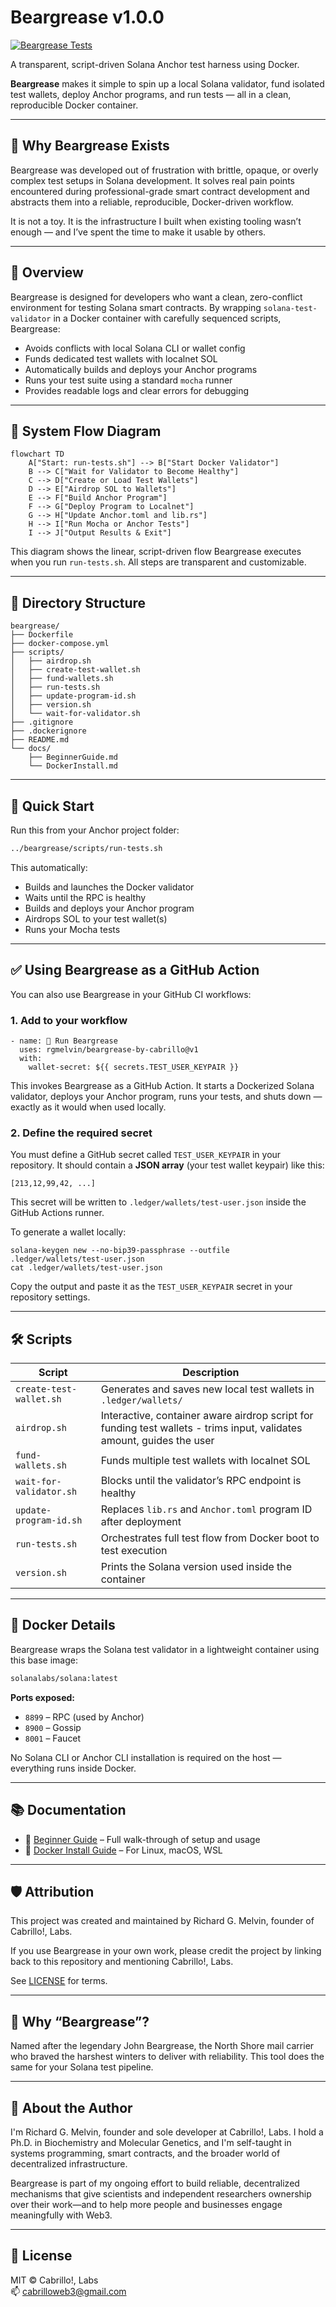 # Beargrease v1.0.0

[![Beargrease Tests](https://github.com/rgmelvin/beargrease-by-cabrillo/workflows/ci.yml/badge.svg)](https://github.com/rgmelvin/beargrease-by-cabrillo/actions/workflows/ci.yml)

A transparent, script-driven Solana Anchor test harness using Docker.

**Beargrease** makes it simple to spin up a local Solana validator, fund isolated test wallets, deploy Anchor programs, and run tests — all in a clean, reproducible Docker container.

---

## 🧠 Why Beargrease Exists

Beargrease was developed out of frustration with brittle, opaque, or overly complex test setups in Solana development. It solves real pain points encountered during professional-grade smart contract development and abstracts them into a reliable, reproducible, Docker-driven workflow.

It is not a toy. It is the infrastructure I built when existing tooling wasn’t enough — and I’ve spent the time to make it usable by others.

---

## 🧭 Overview

Beargrease is designed for developers who want a clean, zero-conflict environment for testing Solana smart contracts. By wrapping `solana-test-validator` in a Docker container with carefully sequenced scripts, Beargrease:

- Avoids conflicts with local Solana CLI or wallet config
- Funds dedicated test wallets with localnet SOL
- Automatically builds and deploys your Anchor programs
- Runs your test suite using a standard `mocha` runner
- Provides readable logs and clear errors for debugging

---

## 🧩 System Flow Diagram

```mermaid
flowchart TD
    A["Start: run-tests.sh"] --> B["Start Docker Validator"]
    B --> C["Wait for Validator to Become Healthy"]
    C --> D["Create or Load Test Wallets"]
    D --> E["Airdrop SOL to Wallets"]
    E --> F["Build Anchor Program"]
    F --> G["Deploy Program to Localnet"]
    G --> H["Update Anchor.toml and lib.rs"]
    H --> I["Run Mocha or Anchor Tests"]
    I --> J["Output Results & Exit"]
```

This diagram shows the linear, script-driven flow Beargrease executes when you run `run-tests.sh`. All steps are transparent and customizable.

---

## 📁 Directory Structure

```
beargrease/
├── Dockerfile
├── docker-compose.yml
├── scripts/
│   ├── airdrop.sh
│   ├── create-test-wallet.sh
│   ├── fund-wallets.sh
│   ├── run-tests.sh
│   ├── update-program-id.sh
│   ├── version.sh
│   └── wait-for-validator.sh
├── .gitignore
├── .dockerignore
├── README.md
└── docs/
    ├── BeginnerGuide.md
    └── DockerInstall.md
```

---

## 🚀 Quick Start

Run this from your Anchor project folder:

```bash
../beargrease/scripts/run-tests.sh
```

This automatically:
- Builds and launches the Docker validator
- Waits until the RPC is healthy
- Builds and deploys your Anchor program
- Airdrops SOL to your test wallet(s)
- Runs your Mocha tests

---

## ✅ Using Beargrease as a GitHub Action

You can also use Beargrease in your GitHub CI workflows:

### 1. **Add to your workflow**

```
- name: 🐻 Run Beargrease
  uses: rgmelvin/beargrease-by-cabrillo@v1
  with:
    wallet-secret: ${{ secrets.TEST_USER_KEYPAIR }}
```

This invokes Beargrease as a GitHub Action. It starts a Dockerized Solana validator, deploys your Anchor program, runs your tests, and shuts down — exactly as it would when used locally.

### 2. **Define the required secret**

You must define a GitHub secret called `TEST_USER_KEYPAIR` in your repository.
 It should contain a **JSON array** (your test wallet keypair) like this:

```
[213,12,99,42, ...]
```

This secret will be written to `.ledger/wallets/test-user.json` inside the GitHub Actions runner.

To generate a wallet locally:

```
solana-keygen new --no-bip39-passphrase --outfile .ledger/wallets/test-user.json
cat .ledger/wallets/test-user.json
```

Copy the output and paste it as the `TEST_USER_KEYPAIR` secret in your repository settings.

---

## 🛠️ Scripts

| Script                  | Description |
|------------------------|-------------|
| `create-test-wallet.sh`| Generates and saves new local test wallets in `.ledger/wallets/` |
| `airdrop.sh`           | Interactive, container aware airdrop script for funding test wallets - trims input, validates amount, guides the user |
| `fund-wallets.sh`      | Funds multiple test wallets with localnet SOL |
| `wait-for-validator.sh`| Blocks until the validator’s RPC endpoint is healthy |
| `update-program-id.sh` | Replaces `lib.rs` and `Anchor.toml` program ID after deployment |
| `run-tests.sh`         | Orchestrates full test flow from Docker boot to test execution |
| `version.sh`           | Prints the Solana version used inside the container |

---

## 🐳 Docker Details

Beargrease wraps the Solana test validator in a lightweight container using this base image:

```dockerfile
solanalabs/solana:latest
```

**Ports exposed:**
- `8899` – RPC (used by Anchor)
- `8900` – Gossip
- `8001` – Faucet

No Solana CLI or Anchor CLI installation is required on the host — everything runs inside Docker.

---

## 📚 Documentation

- 📘 [Beginner Guide](./docs/BeginnerGuide.md) – Full walk-through of setup and usage
- 🔧 [Docker Install Guide](./docs/DockerInstall.md) – For Linux, macOS, WSL

---

## 🛡️ Attribution

This project was created and maintained by Richard G. Melvin, founder of Cabrillo!, Labs.

If you use Beargrease in your own work, please credit the project by linking back to this repository and mentioning Cabrillo!, Labs.

See [LICENSE](./LICENSE) for terms.

---

## 🐻 Why “Beargrease”?

Named after the legendary John Beargrease, the North Shore mail carrier who braved the harshest winters to deliver with reliability. This tool does the same for your Solana test pipeline.

---

## 🧬 About the Author

I'm Richard G. Melvin, founder and sole developer at Cabrillo!, Labs. I hold a Ph.D. in Biochemistry and Molecular Genetics, and I'm self-taught in systems programming, smart contracts, and the broader world of decentralized infrastructure.

Beargrease is part of my ongoing effort to build reliable, decentralized mechanisms that give scientists and independent researchers ownership over their work—and to help more people and businesses engage meaningfully with Web3.

---

## 📜 License

MIT © Cabrillo!, Labs  
📫 cabrilloweb3@gmail.com

